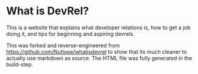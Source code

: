 # What is DevRel?

This is a website that explains what developer relations is, how to get a job doing it, and tips for beginning and aspiring devrels.

This was forked and reverse-engineered from https://github.com/Nutlope/whatisdevrel to show that its much cleaner to actually use markdown as source. The HTML file was fully generated in the build-step.

